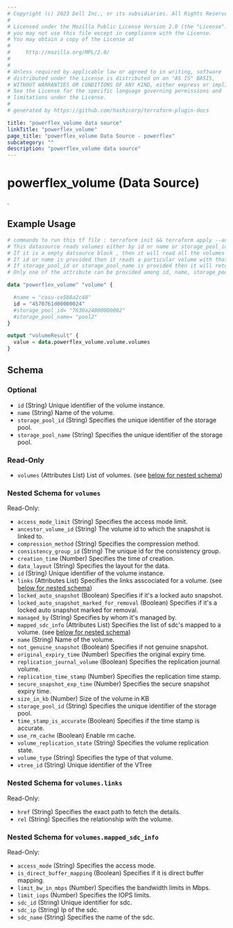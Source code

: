 ```yaml
---
# Copyright (c) 2023 Dell Inc., or its subsidiaries. All Rights Reserved.
# 
# Licensed under the Mozilla Public License Version 2.0 (the "License");
# you may not use this file except in compliance with the License.
# You may obtain a copy of the License at
# 
#     http://mozilla.org/MPL/2.0/
# 
# 
# Unless required by applicable law or agreed to in writing, software
# distributed under the License is distributed on an "AS IS" BASIS,
# WITHOUT WARRANTIES OR CONDITIONS OF ANY KIND, either express or implied.
# See the License for the specific language governing permissions and
# limitations under the License.
# 
# generated by https://github.com/hashicorp/terraform-plugin-docs

title: "powerflex_volume data source"
linkTitle: "powerflex_volume"
page_title: "powerflex_volume Data Source - powerflex"
subcategory: ""
description: "powerflex_volume data source"
---
```


# powerflex_volume (Data Source)

.

## Example Usage

```terraform
# commands to run this tf file : terraform init && terraform apply --auto-approve
# This datasource reads volumes either by id or name or storage_pool_id or storage_pool_name where user can provide a value to any one of them
# If it is a empty datsource block , then it will read all the volumes
# If id or name is provided then it reads a particular volume with that id or name
# If storage_pool_id or storage_pool_name is provided then it will return the volumes under that storage pool
# Only one of the attribute can be provided among id, name, storage_pool_id, storage_pool_name 

data "powerflex_volume" "volume" {

  #name = "cosu-ce5b8a2c48"
  id = "4570761d00000024"
  #storage_pool_id= "7630a24800000002"
  #storage_pool_name= "pool2"
}

output "volumeResult" {
  value = data.powerflex_volume.volume.volumes
}
```

<!-- schema generated by tfplugindocs -->
## Schema

### Optional

- `id` (String) Unique identifier of the volume instance.
- `name` (String) Name of the volume.
- `storage_pool_id` (String) Specifies the unique identifier of the storage pool.
- `storage_pool_name` (String) Specifies the unique identifier of the storage pool.

### Read-Only

- `volumes` (Attributes List) List of volumes. (see [below for nested schema](#nestedatt--volumes))

<a id="nestedatt--volumes"></a>
### Nested Schema for `volumes`

Read-Only:

- `access_mode_limit` (String) Specifies the access mode limit.
- `ancestor_volume_id` (String) The volume id to which the snapshot is linked to.
- `compression_method` (String) Specifies the compression method.
- `consistency_group_id` (String) The unique id for the consistency group.
- `creation_time` (Number) Specifies the time of creation.
- `data_layout` (String) Specifies the layout for the data.
- `id` (String) Unique identifier of the volume instance.
- `links` (Attributes List) Specifies the links asscociated for a volume. (see [below for nested schema](#nestedatt--volumes--links))
- `locked_auto_snapshot` (Boolean) Specifies if it's a locked auto snapshot.
- `locked_auto_snapshot_marked_for_removal` (Boolean) Specifies if it's a locked auto snapshot marked for removal.
- `managed_by` (String) Specifies by whom it's managed by.
- `mapped_sdc_info` (Attributes List) Specifies the list of sdc's mapped to a volume. (see [below for nested schema](#nestedatt--volumes--mapped_sdc_info))
- `name` (String) Name of the volume.
- `not_genuine_snapshot` (Boolean) Specifies if not genuine snapshot.
- `original_expiry_time` (Number) Specifies the original expiry time.
- `replication_journal_volume` (Boolean) Specifies the replication journal volume.
- `replication_time_stamp` (Number) Specifies the replication time stamp.
- `secure_snapshot_exp_time` (Number) Specifies the secure snapshot expiry time.
- `size_in_kb` (Number) Size of the volume in KB
- `storage_pool_id` (String) Specifies the unique identifier of the storage pool.
- `time_stamp_is_accurate` (Boolean) Specifies if the time stamp is accurate.
- `use_rm_cache` (Boolean) Enable rm cache.
- `volume_replication_state` (String) Specifies the volume replication state.
- `volume_type` (String) Specifies the type of that volume.
- `vtree_id` (String) Unique identifier of the VTree

<a id="nestedatt--volumes--links"></a>
### Nested Schema for `volumes.links`

Read-Only:

- `href` (String) Specifies the exact path to fetch the details.
- `rel` (String) Specifies the relationship with the volume.


<a id="nestedatt--volumes--mapped_sdc_info"></a>
### Nested Schema for `volumes.mapped_sdc_info`

Read-Only:

- `access_mode` (String) Specifies the access mode.
- `is_direct_buffer_mapping` (Boolean) Specifies if it is direct buffer mapping.
- `limit_bw_in_mbps` (Number) Specifies the bandwidth limits in Mbps.
- `limit_iops` (Number) Specifies the IOPS limits.
- `sdc_id` (String) Unique identifier for sdc.
- `sdc_ip` (String) Ip of the sdc.
- `sdc_name` (String) Specifies the name of the sdc.



